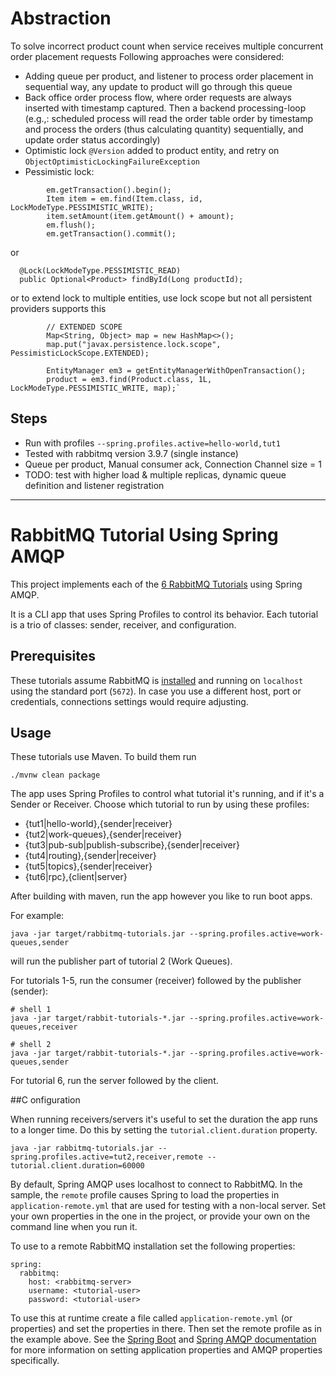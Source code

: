 # Abstraction

To solve incorrect product count when service receives multiple concurrent order placement requests
Following approaches were considered:
- Adding queue per product, and listener to process order placement in sequential way, 
  any update to product will go through this queue
- Back office order process flow, where order requests are always inserted with timestamp captured.
  Then a backend processing-loop 
  (e.g.,: scheduled process will read the order table order by timestamp and process the orders 
  (thus calculating quantity) sequentially, and update order status accordingly)
- Optimistic lock ```@Version``` added to product entity, and retry on ```ObjectOptimisticLockingFailureException``` 
- Pessimistic lock:
```      EntityManager em = emf.createEntityManager();
        em.getTransaction().begin();
        Item item = em.find(Item.class, id, LockModeType.PESSIMISTIC_WRITE);
        item.setAmount(item.getAmount() + amount);
        em.flush();
        em.getTransaction().commit();
```
or
```
  @Lock(LockModeType.PESSIMISTIC_READ)
  public Optional<Product> findById(Long productId);
```
or to extend lock to multiple entities, use lock scope but not all persistent providers supports this
```
        // EXTENDED SCOPE
        Map<String, Object> map = new HashMap<>();
        map.put("javax.persistence.lock.scope", PessimisticLockScope.EXTENDED);

        EntityManager em3 = getEntityManagerWithOpenTransaction();
        product = em3.find(Product.class, 1L, LockModeType.PESSIMISTIC_WRITE, map);`
```

## Steps
- Run with profiles
  ```--spring.profiles.active=hello-world,tut1```
- Tested with rabbitmq version 3.9.7 (single instance)
- Queue per product, Manual consumer ack, Connection Channel size = 1
- TODO: test with higher load & multiple replicas, dynamic queue definition and listener registration


---

# RabbitMQ Tutorial Using Spring AMQP

This project implements each of the [6 RabbitMQ Tutorials][1] using Spring AMQP.

It is a CLI app that uses Spring Profiles to control its behavior.  Each tutorial is a trio of classes:
sender, receiver, and configuration.

[1]: https://www.rabbitmq.com/getstarted.html

## Prerequisites
These tutorials assume RabbitMQ is [installed](https://rabbitmq.com/download.html) and running
on `localhost` using the standard port (`5672`). In case you use
a different host, port or credentials, connections settings would require adjusting.

## Usage

These tutorials use Maven. To build them run

```
./mvnw clean package
```
The app uses Spring Profiles to control what tutorial it's running, and if it's a
Sender or Receiver. Choose which tutorial to run by using these profiles:

- {tut1|hello-world},{sender|receiver}
- {tut2|work-queues},{sender|receiver}
- {tut3|pub-sub|publish-subscribe},{sender|receiver}
- {tut4|routing},{sender|receiver}
- {tut5|topics},{sender|receiver}
- {tut6|rpc},{client|server}

After building with maven, run the app however you like to run boot apps.

For example:

```
java -jar target/rabbitmq-tutorials.jar --spring.profiles.active=work-queues,sender
```

will run the publisher part of tutorial 2 (Work Queues).

For tutorials 1-5, run the consumer (receiver) followed by the publisher (sender):

```
# shell 1
java -jar target/rabbit-tutorials-*.jar --spring.profiles.active=work-queues,receiver

# shell 2
java -jar target/rabbit-tutorials-*.jar --spring.profiles.active=work-queues,sender
```

For tutorial 6, run the server followed by the client.

##C onfiguration

When running receivers/servers it's useful to set the duration the app runs to a longer time.  Do this by setting
the `tutorial.client.duration` property.

```
java -jar rabbitmq-tutorials.jar --spring.profiles.active=tut2,receiver,remote --tutorial.client.duration=60000
```

By default, Spring AMQP uses localhost to connect to RabbitMQ.  In the
sample, the `remote` profile causes Spring to load the properties in
`application-remote.yml` that are used for testing with a non-local
server.  Set your own properties in the one in the project, or provide
your own on the command line when you run it.

To use to a remote RabbitMQ installation set the following properties:

```
spring:
  rabbitmq:
    host: <rabbitmq-server>
    username: <tutorial-user>
    password: <tutorial-user>
```

To use this at runtime create a file called `application-remote.yml` (or properties) and set the properties in there.  Then set the
remote profile as in the example above.  See the [Spring Boot](https://docs.spring.io/spring-boot/docs/current/reference/htmlsingle/)
and [Spring AMQP documentation](https://docs.spring.io/spring-amqp/reference/html/) for more information on setting application
properties and AMQP properties specifically.
